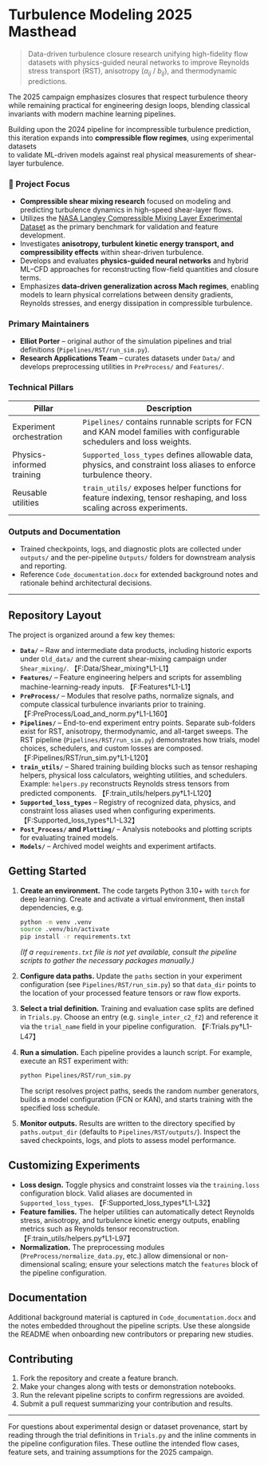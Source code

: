 # Turbulence Modeling 2025 Masthead

> Data-driven turbulence closure research unifying high-fidelity flow datasets
> with physics-guided neural networks to improve Reynolds stress transport (RST),
> anisotropy ($a_{ij}$ / $b_{ij}$), and thermodynamic predictions.

The 2025 campaign emphasizes closures that respect turbulence theory while
remaining practical for engineering design loops, blending classical invariants
with modern machine learning pipelines.

Building upon the 2024 pipeline for incompressible turbulence prediction,  
this iteration expands into **compressible flow regimes**, using experimental datasets  
to validate ML-driven models against real physical measurements of shear-layer turbulence.

### 🚀 Project Focus

- **Compressible shear mixing research** focused on modeling and predicting turbulence dynamics in high-speed shear-layer flows.  
- Utilizes the [NASA Langley Compressible Mixing Layer Experimental Dataset](https://turbmodels.larc.nasa.gov/Other_exp_Data/compressible_mixinglayers_exp.html) as the primary benchmark for validation and feature development.  
- Investigates **anisotropy, turbulent kinetic energy transport, and compressibility effects** within shear-driven turbulence.  
- Develops and evaluates **physics-guided neural networks** and hybrid ML–CFD approaches for reconstructing flow-field quantities and closure terms.  
- Emphasizes **data-driven generalization across Mach regimes**, enabling models to learn physical correlations between density gradients, Reynolds stresses, and energy dissipation in compressible turbulence.


### Primary Maintainers
- **Elliot Porter** – original author of the simulation pipelines and trial
  definitions (`Pipelines/RST/run_sim.py`).
- **Research Applications Team** – curates datasets under `Data/` and develops
  preprocessing utilities in `PreProcess/` and `Features/`.

### Technical Pillars
| Pillar | Description |
| --- | --- |
| Experiment orchestration | `Pipelines/` contains runnable scripts for FCN and KAN model families with configurable schedulers and loss weights. |
| Physics-informed training | `Supported_loss_types` defines allowable data, physics, and constraint loss aliases to enforce turbulence theory. |
| Reusable utilities | `train_utils/` exposes helper functions for feature indexing, tensor reshaping, and loss scaling across experiments. |

### Outputs and Documentation
- Trained checkpoints, logs, and diagnostic plots are collected under
  `outputs/` and the per-pipeline `Outputs/` folders for downstream analysis and
  reporting.
- Reference `Code_documentation.docx` for extended background notes and
  rationale behind architectural decisions.

---

## Repository Layout

The project is organized around a few key themes:

- **`Data/`** – Raw and intermediate data products, including historic exports
  under `Old_data/` and the current shear-mixing campaign under
  `Shear_mixing/`. 【F:Data/Shear_mixing†L1-L1】
- **`Features/`** – Feature engineering helpers and scripts for assembling
  machine-learning-ready inputs. 【F:Features†L1-L1】
- **`PreProcess/`** – Modules that resolve paths, normalize signals, and compute
  classical turbulence invariants prior to training. 【F:PreProcess/Load_and_norm.py†L1-L160】
- **`Pipelines/`** – End-to-end experiment entry points. Separate sub-folders
  exist for RST, anisotropy, thermodynamic, and all-target sweeps. The RST
  pipeline (`Pipelines/RST/run_sim.py`) demonstrates how trials, model choices,
  schedulers, and custom losses are composed. 【F:Pipelines/RST/run_sim.py†L1-L120】
- **`train_utils/`** – Shared training building blocks such as tensor reshaping
  helpers, physical loss calculators, weighting utilities, and schedulers.
  Example: `helpers.py` reconstructs Reynolds stress tensors from predicted
  components. 【F:train_utils/helpers.py†L1-L120】
- **`Supported_loss_types`** – Registry of recognized data, physics, and
  constraint loss aliases used when configuring experiments.
  【F:Supported_loss_types†L1-L32】
- **`Post_Process/` and `Plotting/`** – Analysis notebooks and plotting scripts
  for evaluating trained models.
- **`Models/`** – Archived model weights and experiment artifacts.

## Getting Started

1. **Create an environment.** The code targets Python 3.10+ with `torch` for
   deep learning. Create and activate a virtual environment, then install
   dependencies, e.g.

   ```bash
   python -m venv .venv
   source .venv/bin/activate
   pip install -r requirements.txt
   ```

   *(If a `requirements.txt` file is not yet available, consult the pipeline
   scripts to gather the necessary packages manually.)*

2. **Configure data paths.** Update the `paths` section in your experiment
   configuration (see `Pipelines/RST/run_sim.py`) so that `data_dir` points to
   the location of your processed feature tensors or raw flow exports.

3. **Select a trial definition.** Training and evaluation case splits are
   defined in `Trials.py`. Choose an entry (e.g. `single_inter_c2_f2`) and
   reference it via the `trial_name` field in your pipeline configuration.
   【F:Trials.py†L1-L47】

4. **Run a simulation.** Each pipeline provides a launch script. For example,
   execute an RST experiment with:

   ```bash
   python Pipelines/RST/run_sim.py
   ```

   The script resolves project paths, seeds the random number generators, builds
   a model configuration (FCN or KAN), and starts training with the specified
   loss schedule.

5. **Monitor outputs.** Results are written to the directory specified by
   `paths.output_dir` (defaults to `Pipelines/RST/outputs/`). Inspect the saved
   checkpoints, logs, and plots to assess model performance.

## Customizing Experiments

- **Loss design.** Toggle physics and constraint losses via the `training.loss`
  configuration block. Valid aliases are documented in
  `Supported_loss_types`. 【F:Supported_loss_types†L1-L32】
- **Feature families.** The helper utilities can automatically detect Reynolds
  stress, anisotropy, and turbulence kinetic energy outputs, enabling metrics
  such as Reynolds tensor reconstruction. 【F:train_utils/helpers.py†L1-L97】
- **Normalization.** The preprocessing modules (`PreProcess/normalize_data.py`,
  etc.) allow dimensional or non-dimensional scaling; ensure your selections
  match the `features` block of the pipeline configuration.

## Documentation

Additional background material is captured in `Code_documentation.docx` and the
notes embedded throughout the pipeline scripts. Use these alongside the README
when onboarding new contributors or preparing new studies.

## Contributing

1. Fork the repository and create a feature branch.
2. Make your changes along with tests or demonstration notebooks.
3. Run the relevant pipeline scripts to confirm regressions are avoided.
4. Submit a pull request summarizing your contribution and results.

---

For questions about experimental design or dataset provenance, start by reading
through the trial definitions in `Trials.py` and the inline comments in the
pipeline configuration files. These outline the intended flow cases, feature
sets, and training assumptions for the 2025 campaign.
